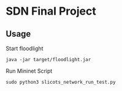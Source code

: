 # SDN Final Project

## Usage

Start floodlight
```
java -jar target/floodlight.jar
```

Run Mininet Script
```
sudo python3 slicots_network_run_test.py
```